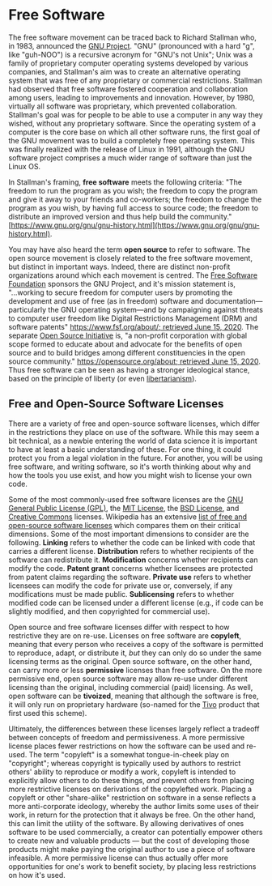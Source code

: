 # Free Software

The free software movement can be traced back to Richard Stallman who, in 1983, announced the [GNU Project](https://www.gnu.org/). "GNU" (pronounced with a hard "g", like "guh-NOO") is a recursive acronym for "GNU's not Unix"; Unix was a family of proprietary computer operating systems developed by various companies, and Stallman's aim was to create an alternative operating system that was free of any proprietary or commercial restrictions. Stallman had observed that free software fostered cooperation and collaboration among users, leading to improvements and innovation. However, by 1980, virtually all software was proprietary, which prevented collaboration. Stallman's goal was for people to be able to use a computer in any way they wished, without any proprietary software. Since the operating system of a computer is the core base on which all other software runs, the first goal of the GNU movement was to build a completely free operating system. This was finally realized with the release of Linux in 1991, although the GNU software project comprises a much wider range of software than just the Linux OS.

In Stallman's framing, **free software** meets the following criteria: "The freedom to run the program as you wish; the freedom to copy the program and give it away to your friends and co-workers; the freedom to change the program as you wish, by having full access to source code; the freedom to distribute an improved version and thus help build the community." [https://www.gnu.org/gnu/gnu-history.html](https://www.gnu.org/gnu/gnu-history.html).

You may have also heard the term **open source** to refer to software. The open source movement is closely related to the free software movement, but distinct in important ways. Indeed, there are distinct non-profit organizations around which each movement is centred. The [Free Software Foundation](https://www.fsf.org/) sponsors the GNU Project, and it's mission statement is, "...working to secure freedom for computer users by promoting the development and use of free (as in freedom) software and documentation—particularly the GNU operating system—and by campaigning against threats to computer user freedom like Digital Restrictions Management (DRM) and software patents" [https://www.fsf.org/about/; retrieved June 15, 2020](https://www.fsf.org/about/). The separate [Open Source Initiative](https://opensource.org/) is, "a non-profit corporation with global scope formed to educate about and advocate for the benefits of open source and to build bridges among different constituencies in the open source community." [https://opensource.org/about; retrieved June 15, 2020](https://opensource.org/about). Thus free software can be seen as having a stronger ideological stance, based on the principle of liberty (or even [libertarianism](https://en.wikipedia.org/wiki/Libertarianism)).



## Free and Open-Source Software Licenses

There are a variety of free and open-source software licenses, which differ in the restrictions they place on use of the software. While this may seem a bit technical, as a newbie entering the world of data science it is important to have at least a basic understanding of these. For one thing, it could protect you from a legal violation in the future. For another, you will be using free software, and writing software, so it's worth thinking about why and how the tools you use exist, and how you might wish to license your own code.

Some of the most commonly-used free software licenses are the [GNU General Public License (GPL)](https://www.gnu.org/licenses/licenses.html), the [MIT License](https://opensource.org/licenses/MIT), the [BSD License](https://opensource.org/licenses/BSD-3-Clause), and [Creative Commons](https://creativecommons.org/) licenses. Wikipedia has an extensive [list of free and open-source software licenses](https://en.wikipedia.org/wiki/Comparison_of_free_and_open-source_software_licences) which compares them on their critical dimensions. Some of the most important dimensions to consider are the following. **Linking** refers to whether the code can be linked with code that carries a different license. **Distribution** refers to whether recipients of the software can redistribute it. **Modification** concerns whether recipients can modify the code. **Patent grant** concerns whether licensees are protected from patent claims regarding the software. **Private use** refers to whether licensees can modify the code for private use or, conversely, if any modifications must be made public. **Sublicensing** refers to whether modified code can be licensed under a different license (e.g., if code can be slightly modified, and then copyrighted for commercial use).

Open source and free software licenses differ with respect to how restrictive they are on re-use. Licenses on free software are **copyleft**, meaning that every person who receives a copy of the software is permitted to reproduce, adapt, or distribute it, *but* they can only do so under the same licensing terms as the original. Open source software, on the other hand, can carry more or less **permissive** licenses than free software. On the more permissive end, open source software may allow re-use under different licensing than the original, including commercial (paid) licensing. As well, open software can be **tivoized**, meaning that although the software is free, it will only run on proprietary hardware (so-named for the [Tivo](https://en.wikipedia.org/wiki/TiVo) product that first used this scheme).

Ultimately, the differences between these licenses largely reflect a tradeoff between concepts of freedom and permissiveness. A more permissive license places fewer restrictions on how the software can be used and re-used. The term "copyleft" is a somewhat tongue-in-cheek play on "copyright"; whereas copyright is typically used by authors to restrict others' ability to reproduce or modify a work, copyleft is intended to explicitly allow others to do these things, *and* prevent others from placing more restrictive licenses on derivations of the copylefted work. Placing a copyleft or other "share-alike" restriction on software in a sense reflects a more anti-corporate ideology, whereby the author limits some uses of their work, in return for the protection that it always be free. On the other hand, this can limit the utility of the software. By allowing derivatives of ones software to be used commercially, a creator can potentially empower others to create new and valuable products — but the cost of developing those products might make paying the original author to use a piece of software infeasible. A more permissive license can thus actually offer more opportunities for one's work to benefit society, by placing less restrictions on how it's used.

